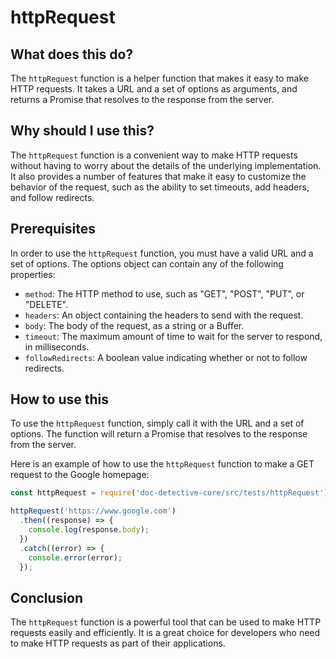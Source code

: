 
  
   # **httpRequest**

## What does this do?

The `httpRequest` function is a helper function that makes it easy to make HTTP requests. It takes a URL and a set of options as arguments, and returns a Promise that resolves to the response from the server.

## Why should I use this?

The `httpRequest` function is a convenient way to make HTTP requests without having to worry about the details of the underlying implementation. It also provides a number of features that make it easy to customize the behavior of the request, such as the ability to set timeouts, add headers, and follow redirects.

## Prerequisites

In order to use the `httpRequest` function, you must have a valid URL and a set of options. The options object can contain any of the following properties:

* `method`: The HTTP method to use, such as "GET", "POST", "PUT", or "DELETE".
* `headers`: An object containing the headers to send with the request.
* `body`: The body of the request, as a string or a Buffer.
* `timeout`: The maximum amount of time to wait for the server to respond, in milliseconds.
* `followRedirects`: A boolean value indicating whether or not to follow redirects.

## How to use this

To use the `httpRequest` function, simply call it with the URL and a set of options. The function will return a Promise that resolves to the response from the server.

Here is an example of how to use the `httpRequest` function to make a GET request to the Google homepage:

```javascript
const httpRequest = require('doc-detective-core/src/tests/httpRequest');

httpRequest('https://www.google.com')
  .then((response) => {
    console.log(response.body);
  })
  .catch((error) => {
    console.error(error);
  });
```

## Conclusion

The `httpRequest` function is a powerful tool that can be used to make HTTP requests easily and efficiently. It is a great choice for developers who need to make HTTP requests as part of their applications.
  
  